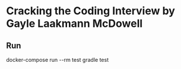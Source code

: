 # Cracking the Coding Interview by Gayle Laakmann McDowell

## Run

docker-compose run --rm test gradle test